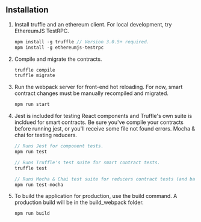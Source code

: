 ## Installation

1. Install truffle and an ethereum client. For local development, try EthereumJS TestRPC.
    ```javascript
    npm install -g truffle // Version 3.0.5+ required.
    npm install -g ethereumjs-testrpc
    ```

2. Compile and migrate the contracts.
    ```javascript
    truffle compile
    truffle migrate
    ```

3. Run the webpack server for front-end hot reloading. For now, smart contract changes must be manually recompiled and migrated.
    ```javascript
    npm run start
    ```

4. Jest is included for testing React components and Truffle's own suite is incldued for smart contracts. Be sure you've compile your contracts before running jest, or you'll receive some file not found errors. Mocha & chai for testing reducers.
    ```javascript
    // Runs Jest for component tests.
    npm run test

    // Runs Truffle's test suite for smart contract tests.
    truffle test

    // Runs Mocha & Chai test suite for reducers contract tests (and backend tests in the future).
    npm run test-mocha
    ```

5. To build the application for production, use the build command. A production build will be in the build_webpack folder.
    ```javascript
    npm run build
    ```
